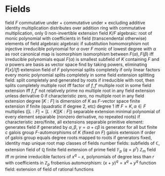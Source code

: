 # Fields
field $F$
	commutative under $+$
	commutative under $\times$ excluding additive identity
	multiplication distributes over addition
	ring with commutative multiplication, only $0$ non-invertible
extension field $K / F$
	algebraic: root of monic polynomial with coefficients in field (transcendental otherwise)
		elements of field algebraic
		algebraic if substitution homomorphism not injective
		irreducible polynomial for $\alpha$ over $F$
			monic of lowest degree with $\alpha$ as root
			canonical map is isomorphism
				isomorphism between $F(\alpha), F(\beta)$ iff irreducible polynomials equal
			$F(\alpha)$ is smallest subfield of $K$ containing $F$ and $\alpha$
				powers are basis as vector space
			find by taking powers, eliminating
			$F[x]/(f)$ extension field of $F$
				polynomial splits completely if only linear factors
					every monic polynomial splits completely in some field extension
					splitting field: split completely and generated by roots
						if irreducible with root, then splits completely
				multiple root iff factor of $f, f'$
					multiple root in some field extension iff $f, f'$ not relatively prime
					no multiple root in any field extension unless derivative $0$
					if characteristic zero, no multiple root in any field extension
	degree $[K : F]$ is dimension of $K$ as $F$-vector space
		finite extension if finite (quadratic if degree $2$, etc)
			degree $1$ iff $F = K, \alpha \in F$
		multiplies ($[L : F] = [L : K][K : F]$)
	separable extension
		minimal polynomial of every element separable (nonzero derivative, no repeated roots)
		if characteristic zero/finite, all extensions separable
	primitive element: generates field
		if generated by $\alpha, \beta$, $\gamma = \alpha + c\beta$ is generator for all but finite $c$
	galois group
		$F$-automorphisms of $K$ (fixed on $F$)
		galois extension if order of galois group equals degree
		roots mapped to roots
			if generators fixed, identity map
			unique root map
classes of fields
	number fields: subfields of $\mathbb{C}$, extension field of $\mathbb{Q}$
	finite field
		extension of prime field $\mathbb{F}_p$ ($q = p^r$)
			$\mathbb{Z}_m$ field iff $m$ prime
			irreducible factors of $x^q - x$, polynomials of degree less than $r$ with coefficients in $\mathbb{Z}_p$
			frobenius automorphism: $(x + y)^q = x^q + y^q$
	function field: extension of field of rational functions